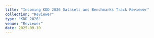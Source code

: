 ```yaml
---
title: "Incoming KDD 2026 Datasets and Benchmarks Track Reviewer"
collection: "Reviewer"
type: "KDD 2026"
venue: "Reviewer"
date: 2025-09-10
---
```

